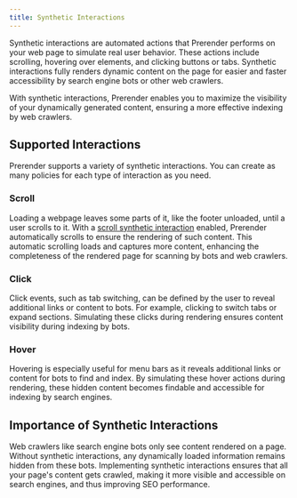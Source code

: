 ```yaml
---
title: Synthetic Interactions
---
```


Synthetic interactions are automated actions that Prerender performs on your web page to simulate real user behavior. These actions include scrolling, hovering over elements, and clicking buttons or tabs. Synthetic interactions fully renders dynamic content on the page for easier and faster accessibility by search engine bots or other web crawlers.

With synthetic interactions, Prerender enables you to maximize the visibility of your dynamically generated content, ensuring a more effective indexing by web crawlers.

## Supported Interactions

Prerender supports a variety of synthetic interactions. You can create as many policies for each type of interaction as you need.

### Scroll

Loading a webpage leaves some parts of it, like the footer unloaded, until a user scrolls to it. With a [scroll synthetic interaction](../01-synthetic-interactions/03-managing-synthetic-interaction-policies/manage-scroll-interactions.md) enabled, Prerender automatically scrolls to ensure the rendering of such content. This automatic scrolling loads and captures more content, enhancing the completeness of the rendered page for scanning by bots and web crawlers.

### Click

Click events, such as tab switching, can be defined by the user to reveal additional links or content to bots. For example, clicking to switch tabs or expand sections. Simulating these clicks during rendering ensures content visibility during indexing by bots.

### Hover

Hovering is especially useful for menu bars as it reveals additional links or content for bots to find and index. By simulating these hover actions during rendering, these hidden content becomes findable and accessible for indexing by search engines.


## Importance of Synthetic Interactions

Web crawlers like search engine bots only see content rendered on a page. Without synthetic interactions, any dynamically loaded information remains hidden from these bots. Implementing synthetic interactions ensures that all your page's content gets crawled, making it more visible and accessible on search engines, and thus improving SEO performance.
